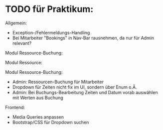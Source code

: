 <h1>TODO für Praktikum:<br></h1>

Allgemein:<br>
* Exception-/Fehlermeldungs-Handling<br>
* Bei Mitarbeiter "Bookings" in Nav-Bar rausnehmen, da nur für Admin relevant?




Modul Ressource-Buchung:<br>

Modul Ressource:<br>


Modul Ressource-Buchung:<br>
* Admin: Ressourcen-Buchung für Mitarbeiter<br>
* Dropdown für Zeiten nicht fix im UI, sondern über Enum o.Ä.<br>
* Admin: Bei Buchungs-Bearbeitung Zeiten und Datum vorab auswählen mit Werten aus Buchung



Frontend:<br>
* Media Queries anpassen<br>
* Bootstrap/CSS für Dropdown suchen